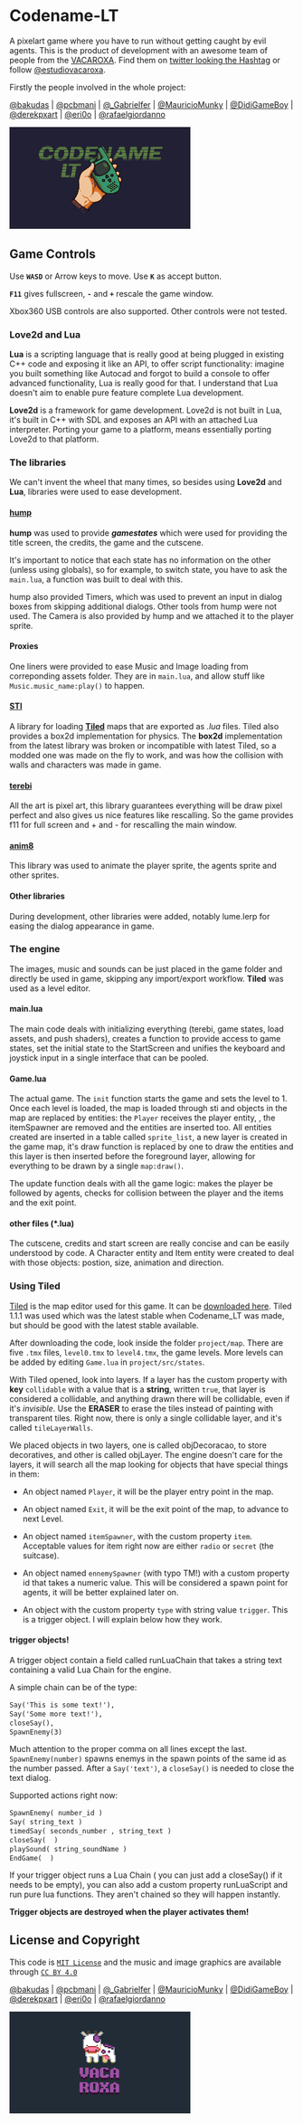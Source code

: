 # Codename-LT

A pixelart game where you have to run without getting caught by evil agents. 
This is the product of development with an awesome team of people from the 
[VACAROXA](https://www.padrim.com.br/vacaroxa). Find them on 
[twitter looking the Hashtag](https://twitter.com/hashtag/vacaroxa?src=hash)
or follow [@estudiovacaroxa](https://twitter.com/estudiovacaroxa).

Firstly the people involved in the whole project:

[@bakudas](https://twitter.com/bakudas) | [@pcbmani](https://twitter.com/pcbmani) | [@_Gabrielfer](https://twitter.com/_Gabrielfer) | [@MauricioMunky](https://twitter.com/MauricioMunky) | [@DidiGameBoy](https://twitter.com/DidiGameBoy) | [@derekpxart](https://twitter.com/derekpxart) | [@eri0o](https://twitter.com/eri0o) | [@rafaelgiordanno](https://twitter.com/rafaelgiordanno)

![](project/img/logo.png)

## Game Controls

Use **`WASD`** or Arrow keys to move. Use **`K`** as accept button.

**`F11`** gives fullscreen, **`-`** and **`+`** rescale the game window.

Xbox360 USB controls are also supported. Other controls were not tested.

### Love2d and Lua

**Lua** is a scripting language that is really good at being plugged in existing 
C++ code and exposing it like an API, to offer script functionality: imagine you
built something like Autocad and forgot to build a console to offer advanced 
functionality, Lua is really good for that. I understand that Lua doesn't aim to
enable pure feature complete Lua development.

**Love2d** is a framework for game development. Love2d is not built in Lua, it's
built in C++ with SDL and exposes an API with an attached Lua interpreter. 
Porting your game to a platform, means essentially porting Love2d to that 
platform. 

### The libraries

We can't invent the wheel that many times, so besides using **Love2d** and **Lua**,
libraries were used to ease development.

#### [hump](https://github.com/vrld/hump) 

**hump** was used to provide ***gamestates*** which were used for providing the title screen, 
the credits, the game and the cutscene. 

It's important to notice that each state has no information on the other (unless
using globals), so for example, to switch state, you have to ask the `main.lua`,
a function was built to deal with this.

hump also provided Timers, which was used to prevent an input in dialog boxes
from skipping additional  dialogs. Other tools from hump were not used. The Camera 
is also provided by hump and we attached it to the player sprite.

#### Proxies

One liners were provided to ease Music and Image loading from correponding
assets folder. They are in `main.lua`, and allow stuff like 
`Music.music_name:play()` to happen.

#### [STI](https://github.com/karai17/Simple-Tiled-Implementation) 

A library for loading [**Tiled**](http://www.mapeditor.org/) maps that are 
exported as *.lua* files. Tiled also provides a box2d implementation for physics.
The **box2d** implementation from the latest library was broken or incompatible
with latest Tiled, so a modded one was made on the fly to work, and was how the
collision with walls and characters was made in game.

#### [terebi](https://github.com/oniietzschan/terebi)

All the art is pixel art, this library guarantees everything will be draw pixel
perfect and also gives us nice features like rescalling. So the game provides 
f11 for full screen and + and - for rescalling the main window.

#### [anim8](https://github.com/kikito/anim8)

This library was used to animate the player sprite, the agents sprite and other
sprites.

#### Other libraries

During development, other libraries were added, notably lume.lerp for easing 
the dialog appearance in game. 

### The engine

The images, music and sounds can be just placed in the game folder and directly
be used in game, skipping any import/export workflow. **Tiled** was used as a
level editor. 

#### main.lua

The main code deals with initializing everything (terebi, game states, load 
assets, and push shaders), creates a function to provide access to game states,
set the initial state to the StartScreen and unifies the keyboard and joystick
input in a single interface that can be pooled.

#### Game.lua

The actual game. The `init` function starts the game and sets the level to 1. 
Once each level is loaded, the map is loaded through sti and objects in the 
map are replaced by entities: the `Player` receives the player entity, , the
itemSpawner are removed and the entities are inserted too. All entities 
created are inserted in a table called `sprite_list`, a new layer is created
in the game map, it's draw function is replaced by one to draw the entities
and this layer is then inserted before the foreground layer, allowing for 
everything to be drawn by a single `map:draw()`.

The update function deals with all the game logic: makes the player be 
followed by agents, checks for collision between the player and the items and
the exit point.

#### other files (*.lua)

The cutscene, credits and start screen are really concise and can be easily 
understood by code. A Character entity and Item entity were created to deal 
with those objects: postion, size, animation and direction.

### Using Tiled

  [Tiled](http://www.mapeditor.org/) is the map editor used for this game. 
It can be [downloaded here](https://thorbjorn.itch.io/tiled). Tiled 1.1.1 was
used which was the latest stable when Codename_LT was made, but should be good
with the latest stable available.

After downloading the code, look inside the folder `project/map`. There are 
five `.tmx` files, `level0.tmx` to `level4.tmx`, the game levels. More levels 
can be added by editing `Game.lua` in `project/src/states`.

With Tiled opened, look into layers. If a layer has the custom property with **key**
`collidable` with a value that is a **string**, written `true`, that layer is considered
a collidable, and anything drawn there will be collidable, even if it's *invisible*. 
Use the **ERASER** to erase the tiles instead of painting with transparent tiles. 
Right now, there is only a single collidable layer, and it's called `tileLayerWalls`.

We placed objects in two layers, one is called objDecoracao, to store decoratives, and
other is called objLayer. The engine doesn't care for the layers, it will search all the
map looking for objects that have special things in them:

- An object named `Player`, it will be the player entry point in the map.

- An object named `Exit`, it will be the exit point of the map, to advance to next Level.

- An object named `itemSpawner`, with the custom property `item`. Acceptable values for
item right now are either `radio` or `secret` (the suitcase).

- An object named `ennemySpawner` (with typo TM!) with a custom property id that takes a
numeric value. This will be considered a spawn point for agents, it will be better explained
later on.

- An object with the custom property `type` with string value `trigger`. This is a trigger object.
I will explain below how they work.

#### trigger objects!

A trigger object contain a field called runLuaChain that takes a string text containing a valid
Lua Chain for the engine. 

A simple chain can be of the type:

    Say('This is some text!'),
    Say('Some more text!'),
    closeSay(),
    SpawnEnemy(3)

Much attention to the proper comma on all lines except the last. `SpawnEnemy(number)` spawns enemys
in the spawn points of the same id as the number passed. After a `Say('text')`, a `closeSay()` is needed
to close the text dialog. 

Supported actions right now:

    SpawnEnemy( number_id )
    Say( string_text )
    timedSay( seconds_number , string_text )
    closeSay(  )
    playSound( string_soundName )
    EndGame(  )


If your trigger object runs a Lua Chain ( you can just add a closeSay() if it needs to be empty), you 
can also add a custom property runLuaScript and run pure lua functions. They aren't chained so they will
happen instantly.

**Trigger objects are destroyed when the player activates them!**

## License and Copyright

This code is [`MIT License`](LICENSE) and the music and image graphics are available through [`CC BY 4.0`](COPYRIGHT)

[@bakudas](https://twitter.com/bakudas) | [@pcbmani](https://twitter.com/pcbmani) | [@_Gabrielfer](https://twitter.com/_Gabrielfer) | [@MauricioMunky](https://twitter.com/MauricioMunky) | [@DidiGameBoy](https://twitter.com/DidiGameBoy) | [@derekpxart](https://twitter.com/derekpxart) | [@eri0o](https://twitter.com/eri0o) | [@rafaelgiordanno](https://twitter.com/rafaelgiordanno)

![](project/img/vaca_splash.png)

